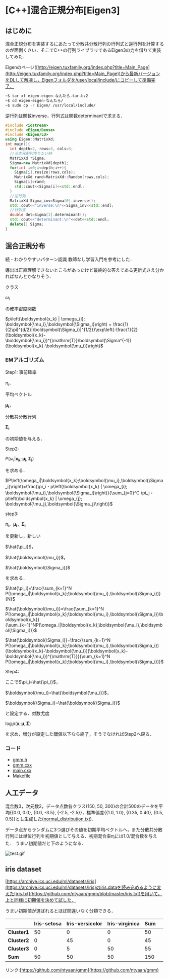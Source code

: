 <script type="text/javascript" src="http://cdn.mathjax.org/mathjax/latest/MathJax.js?config=TeX-AMS-MML_HTMLorMML"></script>
# [C++]混合正規分布[Eigen3]

## はじめに

混合正規分布を実装するにあたって分散共分散行列の行列式と逆行列を計算するのが面倒くさい．そこでC++の行列ライブラリであるEigen3の力を借りて実装してみた．

Eigenのページ([http://eigen.tuxfamily.org/index.php?title=Main_Page](http://eigen.tuxfamily.org/index.php?title=Main_Page))から最新バージョンをDLして解凍し，Eigenフォルダを/user/local/include/にコピーして準備完了．


```bash
~$ tar xf eigen-eigen-なんたら.tar.bz2
~$ cd eigen-eigen-なんたら/
~$ sudo cp -r Eigen/ /usr/local/include/
```

逆行列は関数inverse，行列式は関数determinantで求まる．

```cpp
#include <iostream>
#include <Eigen/Dense>
#include <Eigen/LU>
using Eigen::MatrixXd;
int main(){
  int depth=2, rows=3, cols=3;
  //三次元配列作りたい時
  MatrixXd *Sigma;
  Sigma=new MatrixXd[depth];
  for(int i=0;i<depth;i++){
    Sigma[i].resize(rows,cols);
    MatrixXd rand=MatrixXd::Random(rows,cols);
    Sigma[i]=rand;
    std::cout<<Sigma[i]<<std::endl;
  }
  //逆行列
  MatrixXd Sigma_inv=Sigma[0].inverse();
  std::cout<<"inverse:\n"<<Sigma_inv<<std::endl;
  //行列式
  double det=Sigma[1].determinant();
  std::cout<<"determinant:\n"<<det<<std::endl;
  delete[] Sigma;
}
```

## 混合正規分布

続・わかりやすいパターン認識 教師なし学習入門を参考にした．


導出は正直理解できないところがあったけど最終的な答えである更新式さえ分かればなんとかなりそう．

クラス

$\omega_i$

の確率密度関数

$p\left(\boldsymbol{x_k} | \omega_{i}; \boldsymbol{\mu_i},\boldsymbol{\Sigma_i}\right) = \frac{1}{(2\pi)^{d/2}|\boldsymbol{\Sigma_i}|^{1/2}}\exp\left(-\frac{1}{2}(\boldsymbol{x_k}-\boldsymbol{\mu_i})^{\mathrm{T}}\boldsymbol{\Sigma^{-1}}(\boldsymbol{x_k}-\boldsymbol{\mu_i})\right)$

### EMアルゴリズム

Step1: 事前確率

$\pi_i$，

平均ベクトル

$\boldsymbol{\mu_i}$，

分散共分散行列

$\boldsymbol{\Sigma_i}$

の初期値を与える．

Step2:

$P\left(\omega_i|\boldsymbol{x_k};\boldsymbol{\mu_i},\boldsymbol{\Sigma_i}\right)$

を求める．

$P\left(\omega_i|\boldsymbol{x_k};\boldsymbol{\mu_i},\boldsymbol{\Sigma_i}\right)=\frac{\pi_i・p\left(\boldsymbol{x_k} | \omega_{i}; \boldsymbol{\mu_i},\boldsymbol{\Sigma_i}\right)}{\sum_{j=0}^C \pi_j・p\left(\boldsymbol{x_k} | \omega_{j}; \boldsymbol{\mu_j},\boldsymbol{\Sigma_j}\right)}$

step3:

$\pi_i$，$\boldsymbol{\mu_i}$，$\boldsymbol{\Sigma_i}$

を更新し，新しい

$\hat{\pi_i}$，

$\hat{\boldsymbol{\mu_i}}$，

$\hat{\boldsymbol{\Sigma_i}}$

を求める．

$\hat{\pi_i}=\frac{\sum_{k=1}^N P(\omega_i|\boldsymbol{x_k};\boldsymbol{\mu_i},\boldsymbol{\Sigma_i})}{N}$

$\hat{\boldsymbol{\mu_i}}=\frac{\sum_{k=1}^N P(\omega_i|\boldsymbol{x_k};\boldsymbol{\mu_i},\boldsymbol{\Sigma_i})\boldsymbol{x_k}}{\sum_{k=1}^NP(\omega_i|\boldsymbol{x_k};\boldsymbol{\mu_i},\boldsymbol{\Sigma_i})}$

$\hat{\boldsymbol{\Sigma_i}}=\frac{\sum_{k=1}^N P(\omega_i|\boldsymbol{x_k};\boldsymbol{\mu_i},\boldsymbol{\Sigma_i})(\boldsymbol{x_k}-\boldsymbol{\mu_i})(\boldsymbol{x_k}-\boldsymbol{\mu_i})^{\mathrm{T}}}{\sum_{k=1}^N P(\omega_i|\boldsymbol{x_k};\boldsymbol{\mu_i},\boldsymbol{\Sigma_i})}$

Step4:

ここで$\pi_i=\hat{\pi_i}$，

$\boldsymbol{\mu_i}=\hat{\boldsymbol{\mu_i}}$，

$\boldsymbol{\Sigma_i}=\hat{\boldsymbol{\Sigma_i}}$

と設定する．対数尤度

$\log{p(\boldsymbol{x};\boldsymbol{\mu},\boldsymbol{\Sigma})}$

を求め，増分が設定した閾値以下なら終了，そうでなければStep2へ戻る．

### コード

- [gmm.h](https://github.com/ntyaan/gmm/blob/master/gmm.h)
- [gmm.cxx](https://github.com/ntyaan/gmm/blob/master/gmm.cxx)
- [main.cxx](https://github.com/ntyaan/gmm/blob/master/main.cxx)
- [Makefile](https://github.com/ntyaan/gmm/blob/master/Makefile)


## 人工データ

混合数3，次元数2，データ点数各クラス{150, 50, 300}の合計500のデータを平均{{0.0, 0.0}, {0.0, -3.5}, {-2.5, -2.5}}，標準偏差{{1.0, 1.0}, {0.35, 0.40}, {0.5, 0.5}}とし生成した([normal_distribution.txt](https://github.com/ntyaan/gmm/blob/master/normal_distribution.txt))．

データ点からランダムに3つ選びその値を初期平均ベクトルへ，また分散共分散行列には単位行列を初期値として与える．初期混合率$\pi_i$には1.0/混合数を与えた．
うまい初期値だと下のようになる．

![test.gif](https://qiita-image-store.s3.amazonaws.com/0/134663/a77d7dbd-f847-f0ec-6f7b-527704bdc5bf.gif)


## iris dataset 

[https://archive.ics.uci.edu/ml/datasets/iris](https://archive.ics.uci.edu/ml/datasets/iris)のiris.dataを読み込めるように変えた[iris.txt](https://github.com/ntyaan/gmm/blob/master/iris.txt)を用いて，上と同様に初期値を決めて試した．

うまい初期値が選ばれるとほぼ間違いなく分類できる．

|| Iris-setosa  | Iris-versicolor | Iris-virginica | Sum　|
|:---|:---|:---|:----|:---|
|**Cluster1**| 50 | 0  | 0 | 50 |
|**Cluster2**|  0 | 45 | 0 | 45 | 
|**Cluster3**|  0 |  5 | 50| 55 |
|**Sum**| 50 | 50 | 50| 150 | 

リンク:[https://github.com/ntyaan/gmm](https://github.com/ntyaan/gmm)
